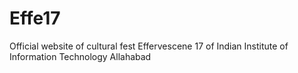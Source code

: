 # Effe17
Official website of cultural fest Effervescene 17 of Indian Institute of Information Technology Allahabad
